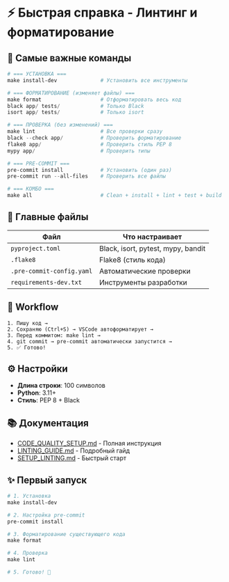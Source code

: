 # ⚡ Быстрая справка - Линтинг и форматирование

## 🚀 Самые важные команды

```powershell
# === УСТАНОВКА ===
make install-dev              # Установить все инструменты

# === ФОРМАТИРОВАНИЕ (изменяет файлы) ===
make format                   # Отформатировать весь код
black app/ tests/             # Только Black
isort app/ tests/             # Только isort

# === ПРОВЕРКА (без изменений) ===
make lint                     # Все проверки сразу
black --check app/            # Проверить форматирование
flake8 app/                   # Проверить стиль PEP 8
mypy app/                     # Проверить типы

# === PRE-COMMIT ===
pre-commit install            # Установить (один раз)
pre-commit run --all-files    # Проверить все файлы

# === КОМБО ===
make all                      # Clean + install + lint + test + build
```

## 📁 Главные файлы

| Файл | Что настраивает |
|------|----------------|
| `pyproject.toml` | Black, isort, pytest, mypy, bandit |
| `.flake8` | Flake8 (стиль кода) |
| `.pre-commit-config.yaml` | Автоматические проверки |
| `requirements-dev.txt` | Инструменты разработки |

## 🎯 Workflow

```
1. Пишу код →
2. Сохраняю (Ctrl+S) → VSCode автоформатирует →
3. Перед коммитом: make lint →
4. git commit → pre-commit автоматически запустится →
5. ✅ Готово!
```

## ⚙️ Настройки

- **Длина строки**: 100 символов
- **Python**: 3.11+
- **Стиль**: PEP 8 + Black

## 📚 Документация

- [CODE_QUALITY_SETUP.md](./CODE_QUALITY_SETUP.md) - Полная инструкция
- [LINTING_GUIDE.md](./LINTING_GUIDE.md) - Подробный гайд
- [SETUP_LINTING.md](./SETUP_LINTING.md) - Быстрый старт

## ✨ Первый запуск

```powershell
# 1. Установка
make install-dev

# 2. Настройка pre-commit
pre-commit install

# 3. Форматирование существующего кода
make format

# 4. Проверка
make lint

# 5. Готово! 🎉
```
